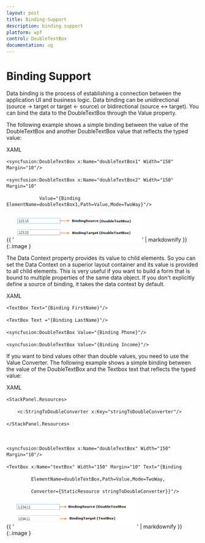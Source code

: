 ```yaml
---
layout: post
title: Binding-Support
description: binding support
platform: wpf
control: DoubleTextBox 
documentation: ug
---
```


# Binding Support

Data binding is the process of establishing a connection between the application UI and business logic. Data binding can be unidirectional (source -> target or target <- source) or bidirectional (source <-> target). You can bind the data to the DoubleTextBox through the Value property.

The following example shows a simple binding between the value of the DoubleTextBox and another DoubleTextBox value that reflects the typed value:



XAML



<StackPanel>

    <syncfusion:DoubleTextBox x:Name="doubleTextBox1" Width="150" Margin="10"/>

    <syncfusion:DoubleTextBox x:Name="doubleTextBox2" Width="150" Margin="10" 

                Value="{Binding ElementName=doubleTextBox1,Path=Value,Mode=TwoWay}"/>

</StackPanel>



{{ '![](Binding-Support_images/Binding-Support_img1.png)' | markdownify }}
{:.image }




The Data Context property provides its value to child elements. So you can set the Data Context on a superior layout container and its value is provided to all child elements. This is very useful if you want to build a form that is bound to multiple properties of the same data object. If you don't explicitly define a source of binding, it takes the data context by default.



XAML



<StackPanel DataContext="{StaticResource myCustomer}">

    <TextBox Text="{Binding FirstName}"/>

    <TextBox Text ="{Binding LastName}"/>

    <syncfusion:DoubleTextBox Value="{Binding Phone}"/>

    <syncfusion:DoubleTextBox Value="{Binding Income}"/>

</StackPanel>



If you want to bind values other than double values, you need to use the Value Converter. The following example shows a simple binding between the value of the DoubleTextBox and the Textbox text that reflects the typed value:



XAML



<StackPanel>

    <StackPanel.Resources>

        <c:StringToDoubleConverter x:Key="stringToDoubleConverter"/>

    </StackPanel.Resources>



    <syncfusion:DoubleTextBox x:Name="doubleTextBox" Width="150" Margin="10"/>

    <TextBox x:Name="textBox" Width="150" Margin="10" Text="{Binding 

             ElementName=doubleTextBox,Path=Value,Mode=TwoWay,

             Converter={StaticResource stringToDoubleConverter}}"/>    

</StackPanel>



{{ '![](Binding-Support_images/Binding-Support_img2.png)' | markdownify }}
{:.image }


